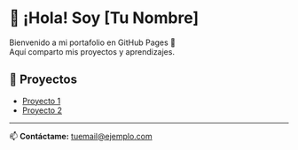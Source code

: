 # 👋 ¡Hola! Soy [Tu Nombre]

Bienvenido a mi portafolio en GitHub Pages 🚀  
Aquí comparto mis proyectos y aprendizajes.

## 🧩 Proyectos

- [Proyecto 1](proyecto1.md)
- [Proyecto 2](proyecto2.md)

---

📫 **Contáctame:** [tuemail@ejemplo.com](mailto:tuemail@ejemplo.com)
